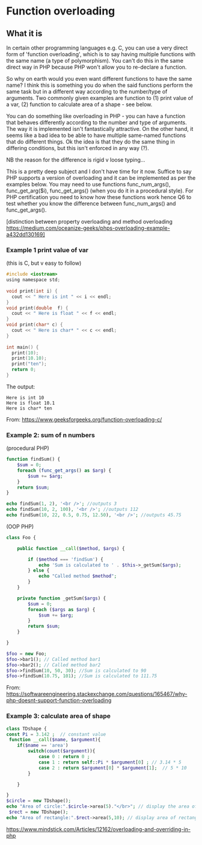 

# Function overloading

## What it is

In certain other programming languages e.g. C, you can use a very direct form of 'function overloading', which is to say having multiple functions with the same name (a type of polymorphism). You can't do this in the same direct way in PHP because PHP won't allow you to re-declare a function.

So why on earth would you even want different functions to have the same name? I think this is something you do when the said functions perform the same task but in a different way according to the number/type of arguments. Two commonly given examples are function to (1) print value of a var, (2) function to calculate area of a shape - see below. 

You can do something like overloading in PHP - you can have a function that behaves differently according to the number and type of arguments. The way it is implemented isn't fantastically attractive. On the other hand, it seems like a bad idea to be able to have multiple same-named functions that do different things. Ok the idea is that they do the same thing in differing conditions, but this isn't enforced in any way (?). 

NB the reason for the difference is rigid v loose typing...

This is a pretty deep subject and I don't have time for it now. Suffice to say PHP supports a version of overloading and it can be implemented as per the examples below. You may need to use functions func_num_args(), func_get_arg($i), func_get_args() (when you do it in a procedural style). For PHP certification you need to know how these functions work hence Q6 to test whether you know the difference between func_num_args() and func_get_args().

[distinction between property overloading and method overloading https://medium.com/oceanize-geeks/phps-overloading-example-a432dd130169]

### Example 1 print value of var

(this is C, but v easy to follow)

```c
#include <iostream>
using namespace std;
 
void print(int i) {
  cout << " Here is int " << i << endl;
}
void print(double  f) {
  cout << " Here is float " << f << endl;
}
void print(char* c) {
  cout << " Here is char* " << c << endl;
}
 
int main() {
  print(10);
  print(10.10);
  print("ten");
  return 0;
}
```

The output:

```
Here is int 10 
Here is float 10.1 
Here is char* ten 
```

From: https://www.geeksforgeeks.org/function-overloading-c/

### Example 2: sum of n numbers

(procedural PHP)

```php
function findSum() {
    $sum = 0;
    foreach (func_get_args() as $arg) {
        $sum += $arg;
    }
    return $sum;
}

echo findSum(1, 2), '<br />'; //outputs 3
echo findSum(10, 2, 100), '<br />'; //outputs 112
echo findSum(10, 22, 0.5, 0.75, 12.50), '<br />'; //outputs 45.75
```

(OOP PHP)

```php
class Foo {

    public function __call($method, $args) {

        if ($method === 'findSum') {
            echo 'Sum is calculated to ' . $this->_getSum($args);
        } else {
            echo "Called method $method";
        }
    }

    private function _getSum($args) {
        $sum = 0;
        foreach ($args as $arg) {
            $sum += $arg;
        }
        return $sum;
    }

}

$foo = new Foo;
$foo->bar1(); // Called method bar1
$foo->bar2(); // Called method bar2
$foo->findSum(10, 50, 30); //Sum is calculated to 90
$foo->findSum(10.75, 101); //Sum is calculated to 111.75
```

From: https://softwareengineering.stackexchange.com/questions/165467/why-php-doesnt-support-function-overloading

### Example 3: calculate area of shape

```php
class TDshape {
const Pi = 3.142 ;  // constant value
 function __call($name, $argument){
    if($name == 'area')
        switch(count($argument)){
            case 0 : return 0 ;
            case 1 : return self::Pi * $argument[0] ; // 3.14 * 5
            case 2 : return $argument[0] * $argument[1];  // 5 * 10
        }

    }

}
$circle = new TDshape();
echo "Area of circle:".$circle->area(5)."</br>"; // display the area of circle
 $rect = new TDshape();
echo "Area of rectangle:".$rect->area(5,10); // display area of rectangle
```

https://www.mindstick.com/Articles/12162/overloading-and-overriding-in-php

[1]: https://www.geeksforgeeks.org/function-overloading-c/
[2]: https://www.mindstick.com/Articles/12162/overloading-and-overriding-in-php	"Example 3"
[3]: https://softwareengineering.stackexchange.com/questions/165467/why-php-doesnt-support-function-overloading	"Example 2"

